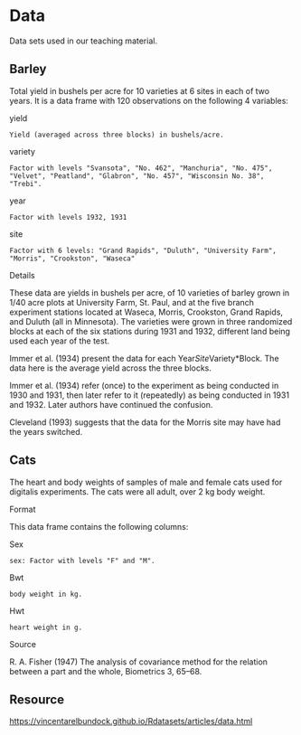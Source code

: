 # Data

Data sets used in our teaching material.

## Barley

Total yield in bushels per acre for 10 varieties at 6 sites in each of two years. 
It is a data frame with 120 observations on the following 4 variables:

yield

    Yield (averaged across three blocks) in bushels/acre.
variety

    Factor with levels "Svansota", "No. 462", "Manchuria", "No. 475", "Velvet", "Peatland", "Glabron", "No. 457", "Wisconsin No. 38", "Trebi".
year

    Factor with levels 1932, 1931
site

    Factor with 6 levels: "Grand Rapids", "Duluth", "University Farm", "Morris", "Crookston", "Waseca"

Details

These data are yields in bushels per acre, of 10 varieties of barley grown in 
1/40 acre plots at University Farm, St. Paul, and at the five branch experiment 
stations located at Waseca, Morris, Crookston, Grand Rapids, and Duluth 
(all in Minnesota). The varieties were grown in three randomized blocks at each 
of the six stations during 1931 and 1932, different land being used each year of 
the test.

Immer et al. (1934) present the data for each Year*Site*Variety*Block. The data 
here is the average yield across the three blocks.

Immer et al. (1934) refer (once) to the experiment as being conducted in 1930 and 
1931, then later refer to it (repeatedly) as being conducted in 1931 and 1932. 
Later authors have continued the confusion.

Cleveland (1993) suggests that the data for the Morris site may have had the 
years switched.

## Cats

The heart and body weights of samples of male and female cats used for digitalis experiments. The cats were all adult, over 2 kg body weight.

Format

This data frame contains the following columns:

Sex

    sex: Factor with levels "F" and "M".
Bwt

    body weight in kg.
Hwt

    heart weight in g.

Source

R. A. Fisher (1947) The analysis of covariance method for the relation between a part and the whole, Biometrics 3, 65–68. 

## Resource

https://vincentarelbundock.github.io/Rdatasets/articles/data.html
